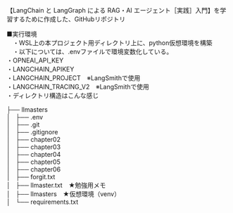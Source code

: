 【LangChain と LangGraph による RAG・AI エージェント［実践］入門】を学習するために作成した、GitHubリポジトリ

■実行環境  
　・WSL上の本プロジェクト用ディレクトリ上に、python仮想環境を構築  
　・以下については、.envファイルで環境変数化している。  
     ・OPNEAI_API_KEY  
     ・LANGCHAIN_APIKEY  
     ・LANGCHAIN_PROJECT　※LangSmithで使用  
     ・LANGCHAIN_TRACING_V2　※LangSmithで使用  
  ・ディレクトリ構造はこんな感じ  
  
├── llmasters  
│   ├── .env  
│   ├── .git  
│   ├── .gitignore  
│   ├── chapter02  
│   ├── chapter03  
│   ├── chapter04  
│   ├── chapter05  
│   ├── chapter06  
│   ├── forgit.txt  
│   ├── llmaster.txt　★勉強用メモ  
│   ├── llmasters　★仮想環境（venv）  
│   └── requirements.txt  
  
